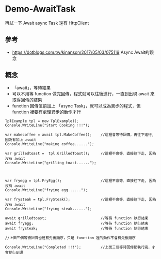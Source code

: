 # Demo-AwaitTask
再試一下 Await async Task 還有 HttpClient

## 參考
- https://dotblogs.com.tw/kinanson/2017/05/03/075119 Async Await的觀念

## 概念 
- 「await」，等待結果
- 可以不用等 function 做完回傳，程式就可以往後進行，一直到出現 await 來取得回傳的結果
- function 回傳值前加上 「async Task」，就可以成為異步的程式，但 function 裡要有處理異步的動作才行

```
TplExample tpl = new TplExample();
Console.WriteLine("Start Cooking !!!");

var makecoffee = await tpl.MakeCoffee();    //這裡會等待回傳，再往下進行, 因為有加上 await
Console.WriteLine("making coffee......");

var grilledtoast =  tpl.GrilledToast();     //這裡不會等，直接往下走, 因為沒有 await
Console.WriteLine("grilling toast......");



var fryegg = tpl.FryEgg();                  //這裡不會等，直接往下走, 因為沒有 await
Console.WriteLine("frying egg......");      

var frysteak = tpl.FrySteak();              //這裡不會等，直接往下走, 因為沒有 await
Console.WriteLine("frying steak......");

await grilledtoast;                         //等待 function 執行結束
await fryegg;                               //等待 function 執行結束
await frysteak;                             //等待 function 執行結束

//上面三個等待回傳也是有先後順序，只是 function 裡的動作不會有先後順序

Console.WriteLine("Completed !!!");         //上面三個等待回傳都執行完，才會執行到這
